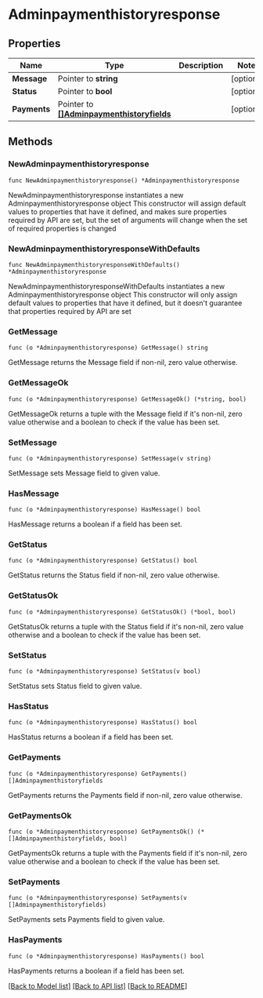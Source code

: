 # Adminpaymenthistoryresponse

## Properties

Name | Type | Description | Notes
------------ | ------------- | ------------- | -------------
**Message** | Pointer to **string** |  | [optional] 
**Status** | Pointer to **bool** |  | [optional] 
**Payments** | Pointer to [**[]Adminpaymenthistoryfields**](Adminpaymenthistoryfields.md) |  | [optional] 

## Methods

### NewAdminpaymenthistoryresponse

`func NewAdminpaymenthistoryresponse() *Adminpaymenthistoryresponse`

NewAdminpaymenthistoryresponse instantiates a new Adminpaymenthistoryresponse object
This constructor will assign default values to properties that have it defined,
and makes sure properties required by API are set, but the set of arguments
will change when the set of required properties is changed

### NewAdminpaymenthistoryresponseWithDefaults

`func NewAdminpaymenthistoryresponseWithDefaults() *Adminpaymenthistoryresponse`

NewAdminpaymenthistoryresponseWithDefaults instantiates a new Adminpaymenthistoryresponse object
This constructor will only assign default values to properties that have it defined,
but it doesn't guarantee that properties required by API are set

### GetMessage

`func (o *Adminpaymenthistoryresponse) GetMessage() string`

GetMessage returns the Message field if non-nil, zero value otherwise.

### GetMessageOk

`func (o *Adminpaymenthistoryresponse) GetMessageOk() (*string, bool)`

GetMessageOk returns a tuple with the Message field if it's non-nil, zero value otherwise
and a boolean to check if the value has been set.

### SetMessage

`func (o *Adminpaymenthistoryresponse) SetMessage(v string)`

SetMessage sets Message field to given value.

### HasMessage

`func (o *Adminpaymenthistoryresponse) HasMessage() bool`

HasMessage returns a boolean if a field has been set.

### GetStatus

`func (o *Adminpaymenthistoryresponse) GetStatus() bool`

GetStatus returns the Status field if non-nil, zero value otherwise.

### GetStatusOk

`func (o *Adminpaymenthistoryresponse) GetStatusOk() (*bool, bool)`

GetStatusOk returns a tuple with the Status field if it's non-nil, zero value otherwise
and a boolean to check if the value has been set.

### SetStatus

`func (o *Adminpaymenthistoryresponse) SetStatus(v bool)`

SetStatus sets Status field to given value.

### HasStatus

`func (o *Adminpaymenthistoryresponse) HasStatus() bool`

HasStatus returns a boolean if a field has been set.

### GetPayments

`func (o *Adminpaymenthistoryresponse) GetPayments() []Adminpaymenthistoryfields`

GetPayments returns the Payments field if non-nil, zero value otherwise.

### GetPaymentsOk

`func (o *Adminpaymenthistoryresponse) GetPaymentsOk() (*[]Adminpaymenthistoryfields, bool)`

GetPaymentsOk returns a tuple with the Payments field if it's non-nil, zero value otherwise
and a boolean to check if the value has been set.

### SetPayments

`func (o *Adminpaymenthistoryresponse) SetPayments(v []Adminpaymenthistoryfields)`

SetPayments sets Payments field to given value.

### HasPayments

`func (o *Adminpaymenthistoryresponse) HasPayments() bool`

HasPayments returns a boolean if a field has been set.


[[Back to Model list]](../README.md#documentation-for-models) [[Back to API list]](../README.md#documentation-for-api-endpoints) [[Back to README]](../README.md)


